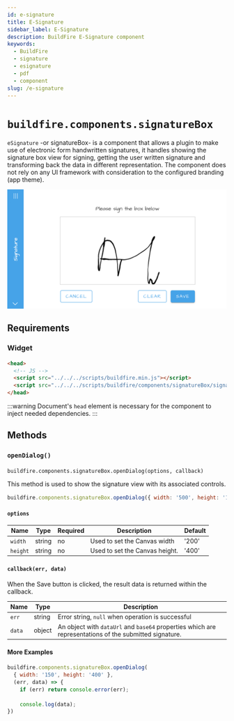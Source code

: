 ```yaml
---
id: e-signature
title: E-Signature
sidebar_label: E-Signature
description: BuildFire E-Signature component
keywords:
  - BuildFire
  - signature
  - esignature
  - pdf
  - component
slug: /e-signature
---
```


# `buildfire.components.signatureBox`


`eSignature` -or signatureBox- is a component that allows a plugin to make use of electronic form handwritten signatures, it handles showing the signature box view for signing, getting the user written signature and transforming back the data in different representation. The component does not rely on any UI framework with consideration to the configured branding (app theme).

<img src="/img/e-signature.png" alt="eSignature Demo" width="600"/>

## Requirements

### Widget

```html
<head>
  <!-- JS -->
  <script src="../../../scripts/buildfire.min.js"></script>
  <script src="../../../scripts/buildfire/components/signatureBox/signatureBox.js"></script>
</head>
```

:::warning
Document's `head` element is necessary for the component to inject needed dependencies.
:::

## Methods

### `openDialog()` <div class="label widget"></div>

`buildfire.components.signatureBox.openDialog(options, callback)`

This method is used to show the signature view with its associated controls.

```javascript
buildfire.components.signatureBox.openDialog({ width: '500', height: '100' });
```

#### `options`

| Name          | Type    | Required | Description                                                                                                                 | Default |
| ------------- | ------- | -------- | --------------------------------------------------------------------------------------------------------------------------- | ------- |
| `width`        | string  | no      | Used to set the Canvas width                                                                                               |    '200'     |
| `height`      | string  | no       | Used to set the Canvas height. |  '400'       |

#### `callback(err, data)`

When the Save button is clicked, the result data is returned within the callback.

| Name     | Type   | Description                                        |
| -------- | ------ | -------------------------------------------------- |
| `err`    | string | Error string, `null` when operation is successful |
| `data` | object | An object with `dataUrl` and `base64` properties which are representations of the submitted signature.                 |

#### More Examples

```javascript
buildfire.components.signatureBox.openDialog(
  { width: '150', height: '400' },
  (err, data) => {
    if (err) return console.error(err);

    console.log(data);
})
```
